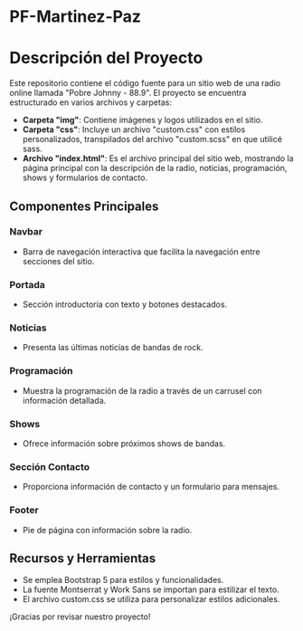 # PF-Martinez-Paz

# Descripción del Proyecto

Este repositorio contiene el código fuente para un sitio web de una radio online llamada "Pobre Johnny - 88.9". 
El proyecto se encuentra estructurado en varios archivos y carpetas:

- **Carpeta "img"**: Contiene imágenes y logos utilizados en el sitio.
- **Carpeta "css"**: Incluye un archivo "custom.css" con estilos personalizados, transpilados del archivo "custom.scss" en que utilicé sass.
- **Archivo "index.html"**: Es el archivo principal del sitio web, mostrando la página principal con la descripción de la radio, noticias, programación, shows y formularios de contacto.

## Componentes Principales

### Navbar
- Barra de navegación interactiva que facilita la navegación entre secciones del sitio.

### Portada
- Sección introductoria con texto y botones destacados.

### Noticias
- Presenta las últimas noticias de bandas de rock.

### Programación
- Muestra la programación de la radio a través de un carrusel con información detallada.

### Shows
- Ofrece información sobre próximos shows de bandas.

### Sección Contacto
- Proporciona información de contacto y un formulario para mensajes.

### Footer
- Pie de página con información sobre la radio.

## Recursos y Herramientas
- Se emplea Bootstrap 5 para estilos y funcionalidades.
- La fuente Montserrat y Work Sans se importan para estilizar el texto.
- El archivo custom.css se utiliza para personalizar estilos adicionales.

¡Gracias por revisar nuestro proyecto!
